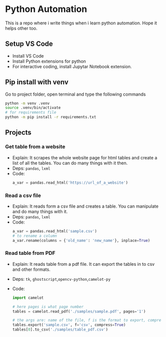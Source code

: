 # Python Automation

This is a repo where i write things when i learn python automation. Hope it helps other too.

## Setup VS Code

- Install VS Code
- Install Python extensions for python
- For interactive coding, install Jupytar Notebook extension.

## Pip install with venv

Go to project folder, open terminal and type the following commands

```sh
python -m venv .venv
source .venv/bin/activate
# for requirements file
python -m pip install -r requirements.txt
```

## Projects

### Get table from a website

- Explain: It scrapes the whole website page for html tables and create a list of all the tables. You can do many things with it then.
- Deps: `pandas`, `lxml`
- Code:
  ```py
  a_var = pandas.read_html('https://url_of_a_website')
  ```

### Read a csv file

- Explain: It reads form a csv file and creates a table. You can manipulate and do many things with it.
- Deps: `pandas`, `lxml`
- Code:
  ```py
  a_var = pandas.read_html('sample.csv')
  # to rename a column
  a_var.rename(columns = {'old_name': 'new_name'}, inplace=True)
  ```

### Read table from PDF

- Explain: It reads table from a pdf file. It can export the tables in to csv and other formats.
- Deps: `tk`, `ghostscript`,`opencv-python`,`camelot-py`
- Code:

  ```py
  import camelot

  # here pages is what page number
  tables = camelot.read_pdf('./samples/sample.pdf', pages='1')

  # the args are: name of the file, f is the format to export, compress is whether to compress or not.
  tables.export('sample.csv', f='csv', compress=True)
  tables[0].to_csv('./samples/table_pdf.csv')
  ```
